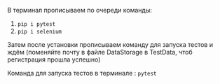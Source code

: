 В терминал прописываем по очереди команды:
1. ```pip i pytest```
2. ```pip i selenium```

Затем после установки прописываем команду для запуска тестов и ждём (поменяйте почту в файле DataStorage в TestData, чтоб регистрация прошла успешно)

Команда для запуска тестов в терминале : ```pytest```
